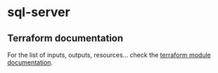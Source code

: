 # sql-server

## Terraform documentation
For the list of inputs, outputs, resources... check the [terraform module documentation](tfdocs.md).
